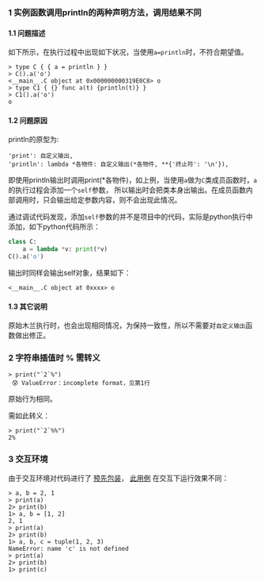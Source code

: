 ### 1 实例函数调用println的两种声明方法，调用结果不同

#### 1.1 问题描述
如下所示，在执行过程中出现如下状况，当使用`a=println`时，不符合期望值。
```
> type C { { a = println } }
> C().a('o')
<__main__.C object at 0x000000000319E0C8> o
> type C1 { {} func a(t) {println(t)} }
> C1().a('o')
o
```

#### 1.2 问题原因
println的原型为:
```
'print': 自定义输出,
'println': lambda *各物件: 自定义输出(*各物件, **{'终止符': '\n'}),
```
即使用println输出时调用print(*各物件)，如上例，当使用`a`做为`C`类成员函数时，`a`的执行过程会添加一个`self`参数，
所以输出时会把类本身出输出。在成员函数内部调用时，只会输出给定参数内容，则不会出现此情况。

通过调试代码发现，添加`self`参数的并不是项目中的代码，实际是python执行中添加，如下python代码所示：
```python
class C:
    a = lambda *v: print(*v)
C().a('o')
```
输出时同样会输出self对象，结果如下：
```
<__main__.C object at 0xxxx> o
```

#### 1.3 其它说明
原始木兰执行时，也会出现相同情况，为保持一致性，所以不需要对`自定义输出`函数做出修正。

### 2 字符串插值时 % 需转义

```
> print("`2`%")
 😰 ValueError：incomplete format，见第1行
```
原始行为相同。

需如此转义：
```
> print("`2`%%")
2%
```

### 3 交互环境

由于交互环境对代码进行了 [预先包装](https://gitee.com/MulanRevive/mulan-rework/issues/I61FID?from=project-issue#note_14731296_link)， [此用例](../../测试/运算/赋值多项.ul) 在交互下运行效果不同：

```
> a, b = 2, 1
> print(a)
2> print(b)
1> a, b = [1, 2]
2, 1
> print(a)
2> print(b)
1> a, b, c = tuple(1, 2, 3)
NameError: name 'c' is not defined
> print(a)
2> print(b)
1> print(c)
```

